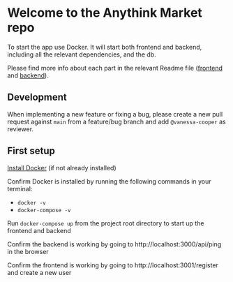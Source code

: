 # Welcome to the Anythink Market repo

To start the app use Docker. It will start both frontend and backend, including all the relevant dependencies, and the db.

Please find more info about each part in the relevant Readme file ([frontend](frontend/readme.md) and [backend](backend/README.md)).

## Development

When implementing a new feature or fixing a bug, please create a new pull request against `main` from a feature/bug branch and add `@vanessa-cooper` as reviewer.

## First setup

[Install Docker](https://docs.docker.com/get-docker/) (if not already installed)

Confirm Docker is installed by running the following commands in your terminal:
  - `docker -v`
  - `docker-compose -v`

Run `docker-compose up` from the project root directory to start up the frontend and backend

Confirm the backend is working by going to http://localhost:3000/api/ping in the browser

Confirm the frontend is working by going to http://localhost:3001/register and create a new user
